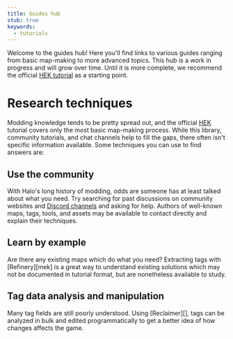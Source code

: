 ```yaml
---
title: Guides hub
stub: true
keywords:
  - tutorials
---
```

Welcome to the guides hub! Here you'll find links to various guides ranging from basic map-making to more advanced topics. This hub is a work in progress and will grow over time. Until it is more complete, we recommend the official [HEK tutorial][hek] as a starting point.

# Research techniques
Modding knowledge tends to be pretty spread out, and the official [HEK][] tutorial covers only the most basic map-making process. While this library, community tutorials, and chat channels help to fill the gaps, there often isn't specific information available. Some techniques you can use to find answers are:

## Use the community
With Halo's long history of modding, odds are someone has at least talked  about what you need. Try searching for past discussions on community websites and [Discord channels][discord] and asking for help. Authors of well-known maps, tags, tools, and assets may be available to contact directly and explain their techniques.

## Learn by example
Are there any existing maps which do what you need? Extracting tags with [Refinery][mek] is a great way to understand existing solutions which may not be documented in tutorial format, but are nonetheless available to study.

## Tag data analysis and manipulation
Many tag fields are still poorly understood. Using [Reclaimer][], tags can be analyzed in bulk and edited programmatically to get a better idea of how changes affects the game.

[discord]: https://discord.reclaimers.net/
[hek]: http://hce.halomaps.org/hek/
